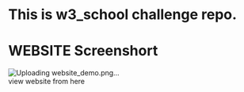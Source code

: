 # This is w3_school challenge repo. 

<h1> WEBSITE Screenshort </h1>

![Uploading website_demo.png…]()<br>
view website from here <a href="https://simranshah20.github.io/W3_school_challeng/">

